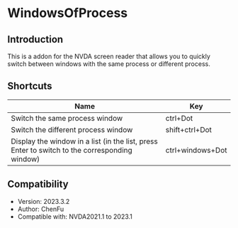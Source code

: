 # WindowsOfProcess

## Introduction

This is a addon for the NVDA screen reader that allows you to quickly switch between windows with the same process or different process.

## Shortcuts

| Name | Key |
| --- | --- |
| Switch the same process window | ctrl+Dot |
| Switch the different process window | shift+ctrl+Dot |
| Display the window in a list (in the list, press Enter to switch to the corresponding window) | ctrl+windows+Dot |

## Compatibility

- Version: 2023.3.2
- Author: ChenFu
- Compatible with: NVDA2021.1 to 2023.1

